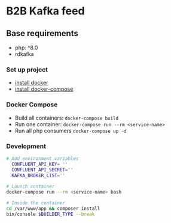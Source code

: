 B2B Kafka feed
==============

## Base requirements
* php: ^8.0
* rdkafka

### Set up project
* [install docker](https://docs.docker.com/engine/install/)
* [install docker-compose](https://docs.docker.com/compose/install/)

### Docker Compose
* Build all containers: `docker-compose build`
* Run one container: `docker-compose run --rm <service-name>`
* Run all php consumers `docker-compose up -d`

### Development
```bash
# Add environment variables
  CONFLUENT_API_KEY= ''
  CONFLUENT_API_SECRET=''
  KAFKA_BROKER_LIST=''
  
# Launch container
docker-compose run --rm <service-name> bash

# Inside the container
cd /var/www/app && composer install
bin/console $BUILDER_TYPE --break
```

